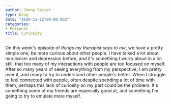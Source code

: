```yaml
---
author: Jonny Spicer
type: blog
date: "2020-11-12T00:00:00Z"
categories:
- Personal
title: Curiosity
---
```

On this week's episode of *things my therapist says to me*, we have a pretty simple one; be more curious about other people. I have talked a lot about narcissism and depression before,
and it's something I worry about in a lot still, that too many of my interactions with people are too focused on myself. After so many years of seeing everything from my perspective,
I am pretty over it, and ready to try to understand other people's better. When I struggle to feel connected with people, often despite spending a lot of time with them, perhaps this
lack of curiosity on my part could be the problem. It's something some of my friends are especially good at, and something I'm going to try to emulate more myself.
